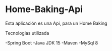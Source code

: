 # Home-Baking-Api
Esta aplicación es una Api, para un Home Baking

Tecnologias utilizada

  -Spring Boot
  -Java JDK 15
  -Maven
  -MySql 8
